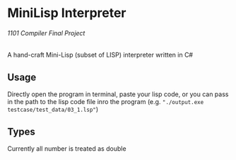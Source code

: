 # MiniLisp Interpreter
###### 1101 Compiler Final Project

A hand-craft Mini-Lisp (subset of LISP) interpreter written in C#

## Usage
Directly open the program in terminal, paste your lisp code,
or you can pass in the path to the lisp code file inro the program (e.g. `"./output.exe testcase/test_data/03_1.lsp"`)

## Types
Currently all number is treated as double